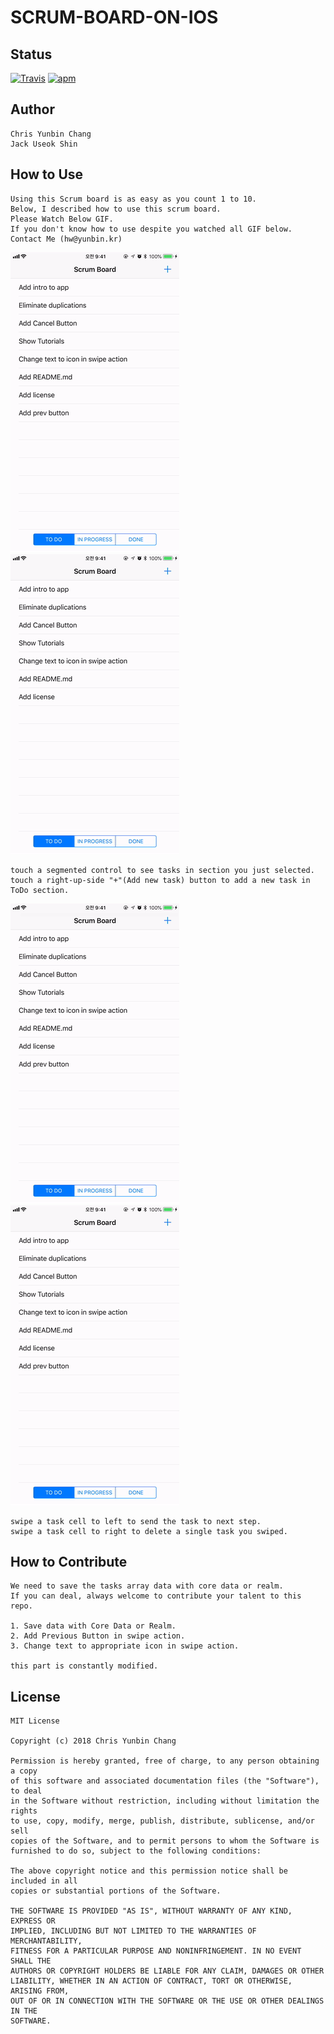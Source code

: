 # SCRUM-BOARD-ON-IOS

## Status
[![Travis](https://img.shields.io/jenkins/s/https/jenkins.qa.ubuntu.com/view/Precise/view/All%20Precise/job/precise-desktop-amd64_default.svg)]() [![apm](https://img.shields.io/apm/l/vim-mode.svg)]()

## Author

    Chris Yunbin Chang
    Jack Useok Shin

## How to Use

    Using this Scrum board is as easy as you count 1 to 10.  
    Below, I described how to use this scrum board.  
    Please Watch Below GIF.  
    If you don't know how to use despite you watched all GIF below.  
    Contact Me (hw@yunbin.kr)


![SAMPLE IMAGE](/img/section.gif)
![SAMPLE IMAGE](/img/add.gif)  

    touch a segmented control to see tasks in section you just selected.  
    touch a right-up-side "+"(Add new task) button to add a new task in ToDo section.  
![SAMPLE IMAGE](/img/next.gif)
![SAMPLE IMAGE](/img/delete.gif)  

    swipe a task cell to left to send the task to next step.  
    swipe a task cell to right to delete a single task you swiped.
    
## How to Contribute
    We need to save the tasks array data with core data or realm.
    If you can deal, always welcome to contribute your talent to this repo.
    
    1. Save data with Core Data or Realm.
    2. Add Previous Button in swipe action.
    3. Change text to appropriate icon in swipe action.
    
    this part is constantly modified.
    
## License
    MIT License

    Copyright (c) 2018 Chris Yunbin Chang

    Permission is hereby granted, free of charge, to any person obtaining a copy
    of this software and associated documentation files (the "Software"), to deal
    in the Software without restriction, including without limitation the rights
    to use, copy, modify, merge, publish, distribute, sublicense, and/or sell
    copies of the Software, and to permit persons to whom the Software is
    furnished to do so, subject to the following conditions:

    The above copyright notice and this permission notice shall be included in all
    copies or substantial portions of the Software.

    THE SOFTWARE IS PROVIDED "AS IS", WITHOUT WARRANTY OF ANY KIND, EXPRESS OR
    IMPLIED, INCLUDING BUT NOT LIMITED TO THE WARRANTIES OF MERCHANTABILITY,
    FITNESS FOR A PARTICULAR PURPOSE AND NONINFRINGEMENT. IN NO EVENT SHALL THE
    AUTHORS OR COPYRIGHT HOLDERS BE LIABLE FOR ANY CLAIM, DAMAGES OR OTHER
    LIABILITY, WHETHER IN AN ACTION OF CONTRACT, TORT OR OTHERWISE, ARISING FROM,
    OUT OF OR IN CONNECTION WITH THE SOFTWARE OR THE USE OR OTHER DEALINGS IN THE
    SOFTWARE.
